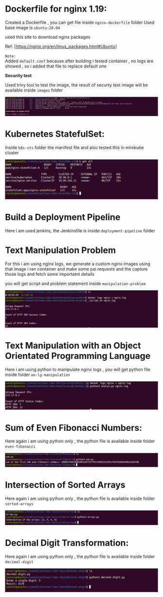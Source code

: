 # Dockerfile for nginx 1.19:

Created a Dockerfile , you can get file inside `nginx-dockerfile` folder
Used base image is `ubuntu:20.04`

used this site to download nginx packages 

Ref: [https://nginx.org/en/linux_packages.html#Ubuntu]

`Note:`                        
  Added `default.conf` because after building i tested container , no logs are showed , so i added that file to replace default one

**Security test**

Used trivy tool to test the image, the result of securty test image will be available inside `images` folder

![](./images/trivy-result.png)

# Kubernetes StatefulSet:

Inside `k8s-sts` folder the  manifest file and also tested this in minikube cluster
   

![](./images/minikube-deployment.png)



# Build a Deployment Pipeline

Here i am used jenkins, the Jenkinsfile is inside `deployment-pipeline` folder

# Text Manipulation Problem

For this i am using nginx logs, we generate a custom nginx images using that image i ran container and make some pai requests and the capture those logs and fetch some importatnt details

you will get script and problem statement inside `manipulation-problem`

![](./images/awk-sed.png)


# Text Manipulation with an Object Orientated Programming Language

Here i am using python to manipulate nginx logs , you will get python file inside folder `oo-lg-manipulation`

![](./images/oo-lg-python.png)

# Sum of Even Fibonacci Numbers:

Here again i am using python only , the python file is available inside folder `even-fibonacci`

![](./images/even-fibonacci.png)

# Intersection of Sorted Arrays

Here again i am using python only , the python file is available inside folder `sorted-arrays`

![](./images/sorted-arrays.png)

# Decimal Digit Transformation:

Here again i am using python only , the python file is available inside folder `decimal-digit`

![](./images/decima-digit.png)